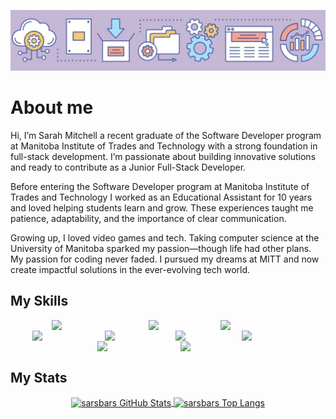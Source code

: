 ![My GitHub 1 Image](./github-header-purple.png)

# About me

Hi, I’m Sarah Mitchell a recent graduate of the Software Developer program at Manitoba Institute of Trades and Technology with a strong foundation in full-stack development. I’m passionate about building innovative solutions and ready to contribute as a Junior Full-Stack Developer.

Before entering the Software Developer program at Manitoba Institute of Trades and Technology I worked as an Educational Assistant for 10 years and loved helping students learn and grow. These experiences taught me patience, adaptability, and the importance of clear communication.

Growing up, I loved video games and tech. Taking computer science at the University of Manitoba sparked my passion—though life had other plans. My passion for coding never faded. I pursued my dreams at MITT and now create impactful solutions in the ever-evolving tech world.

## My Skills
<p align="center">
  <img src="https://img.shields.io/badge/Javascript-CBB8D5" alt="Javascript Badge" style="margin: 0 10px; color: white;">
  <img src="https://img.shields.io/badge/CSS-A7DFFB" alt="CSS Badge" style="margin: 0 10px; color: white;">
  <img src="https://img.shields.io/badge/HTML-F8CD71" alt="HTML Badge" style="margin: 0 10px; color: white;">
  <img src="https://img.shields.io/badge/API-EDA594" alt="APIs Badge" style="margin: 0 10px; color: white;">
  <img src="https://img.shields.io/badge/SQL-CBB8D5" alt="SQL Badge" style="margin: 0 10px; color: white;">
  <img src="https://img.shields.io/badge/C%23-F8CD71" alt="C# Badge" style="margin: 0 10px; color: white;">
  <img src="https://img.shields.io/badge/React-A7DFFB" alt="React Badge" style="margin: 0 10px; color: white;">
  <img src="https://img.shields.io/badge/Python-EDA594" alt="Python Badge" style="margin: 0 10px; color: white;">
  <img src="https://img.shields.io/badge/Java-CBB8D5" alt="Java Badge" style="margin: 0 10px; color: white;">
</p>

## My Stats
<p align="center">
  <a href="https://github.com/sarsbars/github-readme-stats">
    <img align="center" src="https://github-readme-stats.vercel.app/api?username=sarsbars&show_icons=true&theme=radical" alt="sarsbars GitHub Stats" width="600" height="300" />
  </a>
  <a href="https://github.com/sarsbars/github-readme-stats">
    <img align="center" src="https://github-readme-stats.vercel.app/api/top-langs/?username=sarsbars&layout=compact&theme=radical" alt="sarsbars Top Langs" width="400" height="200" />
  </a>
</p>


